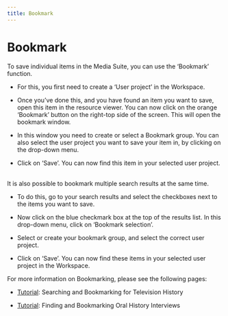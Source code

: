 ```yaml
---
title: Bookmark
---
```


# Bookmark

To save individual items in the Media Suite, you can use the ‘Bookmark’ function.

* For this, you first need to create a ‘User project’ in the Workspace.

* Once you’ve done this, and you have found an item you want to save, open this item in the resource viewer. You can now click on the orange ‘Bookmark’ button on the right-top side of the screen. This will open the bookmark window.

* In this window you need to create or select a Bookmark group. You can also select the user project you want to save your item in, by clicking on the drop-down menu.

* Click on ‘Save’. You can now find this item in your selected user project.

\
It is also possible to bookmark multiple search results at the same time.

* To do this, go to your search results and select the checkboxes next to the items you want to save.

* Now click on the blue checkmark box at the top of the results list. In this drop-down menu, click on ‘Bookmark selection’.

* Select or create your bookmark group, and select the correct user project.

* Click on ‘Save’. You can now find these items in your selected user project in the Workspace.

For more information on Bookmarking, please see the following pages:

* [Tutorial](https://mediasuite.clariah.nl/learn/subject-tutorials/searching-and-bookmarking-for-television-history): Searching and Bookmarking for Television History

* [Tutorial](https://mediasuite.clariah.nl/learn/subject-tutorials/media-suite-tutorial-finding-and-bookmarking-oral-history-interviews): Finding and Bookmarking Oral History Interviews